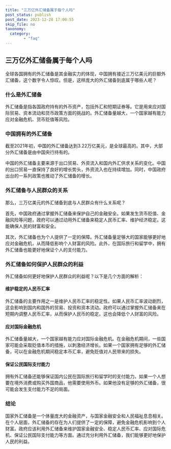 ```yaml
---
title: "三万亿外汇储备属于每个人吗"
post_status: publish
post_date: 2023-12-28 17:00:55
skip_file: no
taxonomy:
  category:
        - "faq"
---
```


## 三万亿外汇储备属于每个人吗

全球各国拥有的外汇储备是其金融实力的体现，中国拥有接近三万亿美元的巨额外汇储备，这个数字令人惊叹。但是，这样庞大的外汇储备到底属于哪些人呢？

### 什么是外汇储备

外汇储备是指各国政府持有的外币资产，包括外汇和短期证券等。它是用来应对国际贸易、资本流动和货币政策方面的挑战的。外汇储备量越大，一个国家越有能力应对金融危机、货币贬值等风险。

### 中国拥有的外汇储备

截至2021年初，中国的外汇储备达到3.22万亿美元，是全球最高的。其中，大部分外汇储备是由中国央行持有的。

中国的外汇储备主要来源于出口贸易、外资流入和国内外汇供求关系的变化。中国的出口贸易一直保持了良好的增长势头，外资流入也在持续增加。同时，中国政府出台的一系列政策也推动了外汇储备的增长。

### 外汇储备与人民群众的关系

那么，三万亿美元的外汇储备到底与人民群众有什么关系呢？

首先，中国政府通过掌握外汇储备来保护自己的金融安全。如果发生货币贬值、金融风险等问题，政府可以通过动用外汇储备来稳定人民币汇率、维护经济稳定。这能确保人民的财富和安全。

其次，外汇储备也为个人提供了一定的保障。外汇储备量足够大的国家能够更好地应对金融危机，从而降低影响个人财富的风险。此外，在国际旅行和留学中，拥有外汇储备也能更好地保证个人的支付能力。

### 外汇储备如何保护人民群众的利益

外汇储备如何更好地保护人民群众的利益呢？以下是几个方面的解析：

#### 维护稳定的人民币汇率

外汇储备的主要作用之一是维护人民币汇率的稳定性。如果人民币汇率波动剧烈，这会影响到国内和国外的贸易、投资和资本流动。政府可以通过掌握外汇储备来在短期内调整人民币汇率，从而保护人民币的稳定。这也会降低个人财富的风险。

#### 应对国际金融危机

外汇储备量越大，一个国家越有能力应对国际金融危机。在金融危机期间，一些国家可能会采取贬值本币的措施，以刺激经济增长。如果一个国家拥有足够的外汇储备，可以在金融危机期间稳定本币汇率，避免贬值对人民带来的损失。

#### 保证公民国际支付能力

拥有外汇储备还能够保证国内公民在国际旅行和留学时的支付能力。如果一个人想要在境外消费或购买外国商品，他需要使用外币。如果他没有足够的外汇储备，很可能会发生支付能力不足的局面。

### 结论

国家外汇储备是一个体量庞大的金融资产，与国家金融安全和人民福祉息息相关。在个人层面，外汇储备的存在为人们提供了一定的保障，避免金融危机影响到个人财富。政府应该利用外汇储备来维护国家金融安全、稳定人民币汇率、应对国际危机、保证公民国际支付能力等方面。通过充分利用外汇储备，我们能够更好地保护人民的利益。
